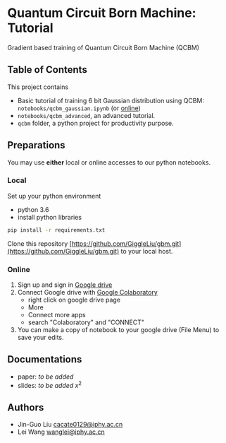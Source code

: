 # Quantum Circuit Born Machine: Tutorial
Gradient based training of Quantum Circuit Born Machine (QCBM)

## Table of Contents
This project contains

* Basic tutorial of training 6 bit Gaussian distribution using QCBM: `notebooks/qcbm_gaussian.ipynb` (or [online](https://drive.google.com/file/d/1LfvWuM8rUPOtdWFRbUhSyjn35ndR7OW6/view?usp=sharing))
* `notebooks/qcbm_advanced`, an advanced tutorial.
* `qcbm` folder, a python project for productivity purpose.

## Preparations
You may use **either** local or online accesses to our python notebooks.

### Local
Set up your python environment

* python 3.6
* install python libraries

```bash
pip install -r requirements.txt
```

Clone this repository [https://github.com/GiggleLiu/gbm.git](https://github.com/GiggleLiu/gbm.git) to your local host.

### Online
1. Sign up and sign in [Google drive](https://drive.google.com/)
2. Connect Google drive with [Google Colaboratory](https://colab.research.google.com)
    - right click on google drive page
    - More
    - Connect more apps
    - search "Colaboratory" and "CONNECT"
3. You can make a copy of notebook to your google drive (File Menu) to save your edits.

## Documentations

* paper: *to be added*
* slides: *to be added* $x^2$

## Authors

* Jin-Guo Liu <cacate0129@iphy.ac.cn>
* Lei Wang <wanglei@iphy.ac.cn>
